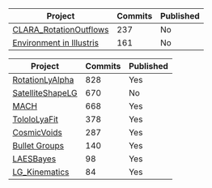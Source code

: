 | Project | Commits | Published|
| -------- |------- | ---- |
|[CLARA_RotationOutflows](https://github.com/astroandes/CLARA_RotationOutflows) | 237| No|
|[Environment in Illustris](https://github.com/jdprada1760/Cornell_Summer) | 161 | No |

| Project | Commits | Published|
| -------- |------- | ---- |
|[RotationLyAlpha](https://github.com/jngaravitoc/RotationLyAlpha)|828| Yes|
|[SatelliteShapeLG](https://github.com/astroandes/SatelliteShapeLG)| 670 | No |
|[MACH](https://github.com/astroandes/MACH)| 668 | Yes|
|[TololoLyaFit](https://github.com/astroandes/tololo-lya-fit)| 378| Yes|
|[CosmicVoids](https://github.com/sbustamante/CosmicVoidsPaper)|287| Yes|
|[Bullet Groups](https://github.com/Fernandez-Trincado/Bullet_Groups-2014)| 140 | Yes |
|[LAESBayes](https://github.com/astroandes/LAEsBayes)| 98| Yes|
|[LG_Kinematics](https://github.com/astroandes/LG_Kinematics)| 84 | Yes|
